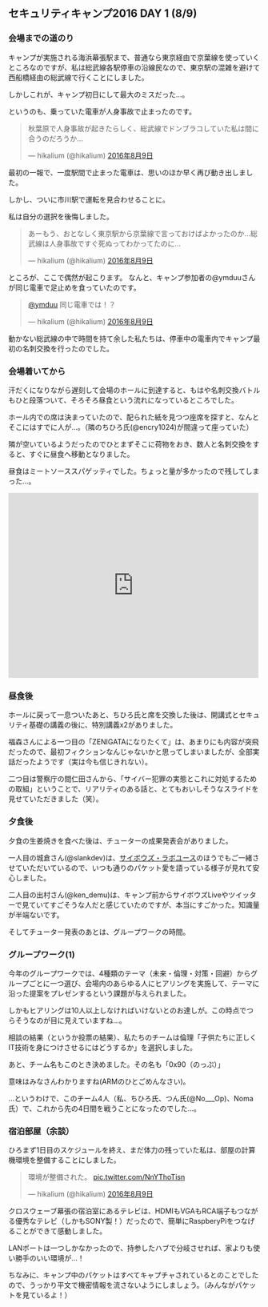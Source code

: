 ## セキュリティキャンプ2016 DAY 1 (8/9)

### 会場までの道のり

キャンプが実施される海浜幕張駅まで、普通なら東京経由で京葉線を使っていくところなのですが、私は総武線各駅停車の沿線民なので、東京駅の混雑を避けて西船橋経由の総武線で行くことにしました。

しかしこれが、キャンプ初日にして最大のミスだった…。

というのも、乗っていた電車が人身事故で止まったのです。

<blockquote class="twitter-tweet" data-lang="ja"><p lang="ja" dir="ltr">秋葉原で人身事故が起きたらしく、総武線でドンブラコしていた私は間に合うのだろうか…</p>&mdash; hikalium (@hikalium) <a href="https://twitter.com/hikalium/status/762821860761280512">2016年8月9日</a></blockquote>
<script async src="//platform.twitter.com/widgets.js" charset="utf-8"></script>

最初の一報で、一度駅間で止まった電車は、思いのほか早く再び動き出しました。

しかし、ついに市川駅で運転を見合わせることに。

私は自分の選択を後悔しました。

<blockquote class="twitter-tweet" data-lang="ja"><p lang="ja" dir="ltr">あーもう、おとなしく東京駅から京葉線で言っておけばよかったのか…総武線は人身事故ですぐ死ぬってわかってたのに…</p>&mdash; hikalium (@hikalium) <a href="https://twitter.com/hikalium/status/762830287600398336">2016年8月9日</a></blockquote>
<script async src="//platform.twitter.com/widgets.js" charset="utf-8"></script>

ところが、ここで偶然が起こります。
なんと、キャンプ参加者の@ymduuさんが同じ電車で足止めを食っていたのです。

<blockquote class="twitter-tweet" data-lang="ja"><p lang="ja" dir="ltr"><a href="https://twitter.com/ymduu">@ymduu</a> 同じ電車では！？</p>&mdash; hikalium (@hikalium) <a href="https://twitter.com/hikalium/status/762830826706866176">2016年8月9日</a></blockquote>
<script async src="//platform.twitter.com/widgets.js" charset="utf-8"></script>

動かない総武線の中で時間を持て余した私たちは、停車中の電車内でキャンプ最初の名刺交換を行ったのでした。

### 会場着いてから

汗だくになりながら遅刻して会場のホールに到達すると、もはや名刺交換バトルもひと段落ついて、そろそろ昼食という流れになっているところでした。

ホール内での席は決まっていたので、配られた紙を見つつ座席を探すと、なんとそこにはすでに人が…。（隣のちひろ氏(@encry1024)が間違って座っていた）

隣が空いているようだったのでひとまずそこに荷物をおき、数人と名刺交換をすると、すぐに昼食へ移動となりました。

昼食はミートソーススパゲッティでした。ちょっと量が多かったので残してしまった…。

<iframe src="https://www.facebook.com/plugins/post.php?href=https%3A%2F%2Fwww.facebook.com%2Fseccampjapan%2Fposts%2F1189807967737128%3A0&width=500" width="500" height="370" style="border:none;overflow:hidden" scrolling="no" frameborder="0" allowTransparency="true"></iframe>

### 昼食後

ホールに戻って一息ついたあと、ちひろ氏と席を交換した後は、開講式とセキュリティ基礎の講義の後に、特別講義x2がありました。

福森さんによる一つ目の「ZENIGATAになりたくて」は、あまりにも内容が突飛だったので、最初フィクションなんじゃないかと思ってしまいましたが、全部実話だったようです（実は今も信じきれない）。

二つ目は警察庁の間仁田さんから、「サイバー犯罪の実態とこれに対処するための取組」ということで、リアリティのある話と、とてもおいしそうなスライドを見せていただきました（笑）。

### 夕食後
夕食の生姜焼きを食べた後は、チューターの成果発表会がありました。

一人目の城倉さん(@slankdev)は、[サイボウズ・ラボユース](http://labs.cybozu.co.jp/youth.html)のほうでもご一緒させていただいているので、いつも通りのパケット愛を語っている様子が見れて安心しました。

二人目の出村さん(@ken_demu)は、キャンプ前からサイボウズLiveやツイッターで見ていてすごそうな人だと感じていたのですが、本当にすごかった。知識量が半端ないです。

そしてチューター発表のあとは、グループワークの時間。

### グループワーク(1)

今年のグループワークでは、4種類のテーマ（未来・倫理・対策・回避）からグループごとに一つ選び、会場内のあらゆる人にヒアリングを実施して、テーマに沿った提案をプレゼンするという課題が与えられました。

しかもヒアリングは10人以上しなければいけないとのお達しが。この時点でつらそうなのが目に見えていますね…。

相談の結果（というか投票の結果）、私たちのチームは倫理「子供たちに正しくIT技術を身につけさせるにはどうするか」を選択しました。

あと、チーム名もこのとき決めました。その名も「0x90（のっぷ）」

意味はみなさんわかりますね(ARMのひとごめんなさい)。

…というわけで、このチーム4人（私、ちひろ氏、つん氏(@No___Op)、Noma氏）で、これから先の4日間を戦うことになったのでした…。

### 宿泊部屋（余談）

ひろまず1日目のスケジュールを終え、まだ体力の残っていた私は、部屋の計算機環境を整備することにしました。

<blockquote class="twitter-tweet" data-lang="ja"><p lang="ja" dir="ltr">環境が整備された。 <a href="https://t.co/NnYThoTisn">pic.twitter.com/NnYThoTisn</a></p>&mdash; hikalium (@hikalium) <a href="https://twitter.com/hikalium/status/763007399418408960">2016年8月9日</a></blockquote>
<script async src="//platform.twitter.com/widgets.js" charset="utf-8"></script>

クロスウェーブ幕張の宿泊室にあるテレビは、HDMIもVGAもRCA端子もつながる優秀なテレビ（しかもSONY製！）だったので、簡単にRaspberyPiをつなげることができて感動しました。

LANポートは一つしかなかったので、持参したハブで分岐させれば、家よりも使い勝手のいい環境が…！

ちなみに、キャンプ中のパケットはすべてキャプチャされているとのことでしたので、うっかり平文で機密情報を流さないようにしましょう。（みんながパケットを見ているよ！）
